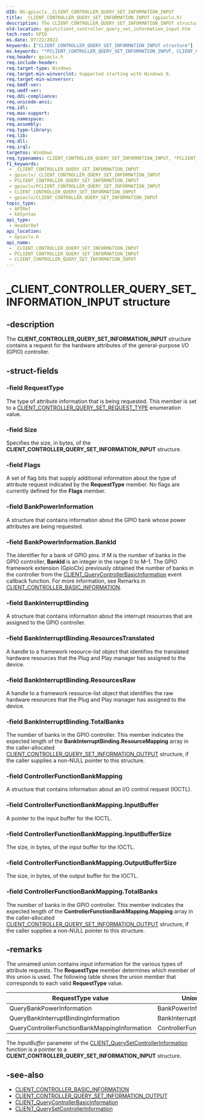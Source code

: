 ```yaml
---
UID: NS:gpioclx._CLIENT_CONTROLLER_QUERY_SET_INFORMATION_INPUT
title: _CLIENT_CONTROLLER_QUERY_SET_INFORMATION_INPUT (gpioclx.h)
description: The CLIENT_CONTROLLER_QUERY_SET_INFORMATION_INPUT structure contains a request for the hardware attributes of the general-purpose I/O (GPIO) controller.
old-location: gpio\client_controller_query_set_information_input.htm
tech.root: GPIO
ms.date: 07/22/2022
keywords: ["CLIENT_CONTROLLER_QUERY_SET_INFORMATION_INPUT structure"]
ms.keywords: "*PCLIENT_CONTROLLER_QUERY_SET_INFORMATION_INPUT, CLIENT_CONTROLLER_QUERY_SET_INFORMATION_INPUT, CLIENT_CONTROLLER_QUERY_SET_INFORMATION_INPUT structure [Parallel Ports], GPIO.client_controller_query_set_information_input, PCLIENT_CONTROLLER_QUERY_SET_INFORMATION_INPUT, PCLIENT_CONTROLLER_QUERY_SET_INFORMATION_INPUT structure pointer [Parallel Ports], _CLIENT_CONTROLLER_QUERY_SET_INFORMATION_INPUT, gpioclx/CLIENT_CONTROLLER_QUERY_SET_INFORMATION_INPUT, gpioclx/PCLIENT_CONTROLLER_QUERY_SET_INFORMATION_INPUT"
req.header: gpioclx.h
req.include-header: 
req.target-type: Windows
req.target-min-winverclnt: Supported starting with Windows 8.
req.target-min-winversvr: 
req.kmdf-ver: 
req.umdf-ver: 
req.ddi-compliance: 
req.unicode-ansi: 
req.idl: 
req.max-support: 
req.namespace: 
req.assembly: 
req.type-library: 
req.lib: 
req.dll: 
req.irql: 
targetos: Windows
req.typenames: CLIENT_CONTROLLER_QUERY_SET_INFORMATION_INPUT, *PCLIENT_CONTROLLER_QUERY_SET_INFORMATION_INPUT
f1_keywords:
 - _CLIENT_CONTROLLER_QUERY_SET_INFORMATION_INPUT
 - gpioclx/_CLIENT_CONTROLLER_QUERY_SET_INFORMATION_INPUT
 - PCLIENT_CONTROLLER_QUERY_SET_INFORMATION_INPUT
 - gpioclx/PCLIENT_CONTROLLER_QUERY_SET_INFORMATION_INPUT
 - CLIENT_CONTROLLER_QUERY_SET_INFORMATION_INPUT
 - gpioclx/CLIENT_CONTROLLER_QUERY_SET_INFORMATION_INPUT
topic_type:
 - APIRef
 - kbSyntax
api_type:
 - HeaderDef
api_location:
 - Gpioclx.h
api_name:
 - _CLIENT_CONTROLLER_QUERY_SET_INFORMATION_INPUT
 - PCLIENT_CONTROLLER_QUERY_SET_INFORMATION_INPUT
 - CLIENT_CONTROLLER_QUERY_SET_INFORMATION_INPUT
---
```


# _CLIENT_CONTROLLER_QUERY_SET_INFORMATION_INPUT structure

## -description

The **CLIENT_CONTROLLER_QUERY_SET_INFORMATION_INPUT** structure contains a request for the hardware attributes of the general-purpose I/O (GPIO) controller.

## -struct-fields

### -field RequestType

The type of attribute information that is being requested. This member is set to a [CLIENT_CONTROLLER_QUERY_SET_REQUEST_TYPE](/windows-hardware/drivers/ddi/gpioclx/ne-gpioclx-_client_controller_query_set_request_type) enumeration value.

### -field Size

Specifies the size, in bytes, of the **CLIENT_CONTROLLER_QUERY_SET_INFORMATION_INPUT** structure.

### -field Flags

A set of flag bits that supply additional information about the type of attribute request indicated by the **RequestType** member. No flags are currently defined for the **Flags** member.

### -field BankPowerInformation

A structure that contains information about the GPIO bank whose power attributes are being requested.

### -field BankPowerInformation.BankId

The identifier for a bank of GPIO pins. If M is the number of banks in the GPIO controller, **BankId** is an integer in the range 0 to M–1\. The GPIO framework extension (GpioClx) previously obtained the number of banks in the controller from the [CLIENT_QueryControllerBasicInformation](/windows-hardware/drivers/ddi/gpioclx/nc-gpioclx-gpio_client_query_controller_basic_information) event callback function. For more information, see Remarks in [CLIENT_CONTROLLER_BASIC_INFORMATION](/windows-hardware/drivers/ddi/gpioclx/ns-gpioclx-_client_controller_basic_information).

### -field BankInterruptBinding

A structure that contains information about the interrupt resources that are assigned to the GPIO controller.

### -field BankInterruptBinding.ResourcesTranslated

A handle to a framework resource-list object that identifies the translated hardware resources that the Plug and Play manager has assigned to the device.

### -field BankInterruptBinding.ResourcesRaw

A handle to a framework resource-list object that identifies the raw hardware resources that the Plug and Play manager has assigned to the device.

### -field BankInterruptBinding.TotalBanks

The number of banks in the GPIO controller. This member indicates the expected length of the **BankInterruptBinding.ResourceMapping** array in the caller-allocated [CLIENT_CONTROLLER_QUERY_SET_INFORMATION_OUTPUT](/windows-hardware/drivers/ddi/gpioclx/ns-gpioclx-_client_controller_query_set_information_output) structure, if the caller supplies a non-NULL pointer to this structure.

### -field ControllerFunctionBankMapping

A structure that contains information about an I/O control request (IOCTL).

### -field ControllerFunctionBankMapping.InputBuffer

A pointer to the input buffer for the IOCTL.

### -field ControllerFunctionBankMapping.InputBufferSize

The size, in bytes, of the input buffer for the IOCTL.

### -field ControllerFunctionBankMapping.OutputBufferSize

The size, in bytes, of the output buffer for the IOCTL.

### -field ControllerFunctionBankMapping.TotalBanks

The number of banks in the GPIO controller. This member indicates the expected length of the **ControllerFunctionBankMapping.Mapping** array in the caller-allocated [CLIENT_CONTROLLER_QUERY_SET_INFORMATION_OUTPUT](/windows-hardware/drivers/ddi/gpioclx/ns-gpioclx-_client_controller_query_set_information_output) structure, if the caller supplies a non-NULL pointer to this structure.

## -remarks

The unnamed union contains input information for the various types of attribute requests. The **RequestType** member determines which member of this union is used. The following table shows the union member that corresponds to each valid **RequestType** value.

| RequestType value | Union member |
|--|--|
| QueryBankPowerInformation | BankPowerInformation |
| QueryBankInterruptBindingInformation | BankInterruptBinding |
| QueryControllerFunctionBankMappingInformation | ControllerFunctionBankMapping |

The *InputBuffer* parameter of the [CLIENT_QuerySetControllerInformation](/windows-hardware/drivers/ddi/gpioclx/nc-gpioclx-gpio_client_query_set_controller_information) function is a pointer to a **CLIENT_CONTROLLER_QUERY_SET_INFORMATION_INPUT** structure.

## -see-also

- [CLIENT_CONTROLLER_BASIC_INFORMATION](/windows-hardware/drivers/ddi/gpioclx/ns-gpioclx-_client_controller_basic_information)
- [CLIENT_CONTROLLER_QUERY_SET_INFORMATION_OUTPUT](/windows-hardware/drivers/ddi/gpioclx/ns-gpioclx-_client_controller_query_set_information_output)
- [CLIENT_QueryControllerBasicInformation](/windows-hardware/drivers/ddi/gpioclx/nc-gpioclx-gpio_client_query_controller_basic_information)
- [CLIENT_QuerySetControllerInformation](/windows-hardware/drivers/ddi/gpioclx/nc-gpioclx-gpio_client_query_set_controller_information)
